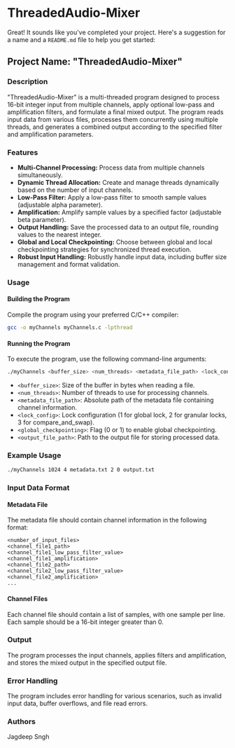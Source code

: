 # ThreadedAudio-Mixer
Great! It sounds like you've completed your project. Here's a suggestion for a name and a `README.md` file to help you get started:

## Project Name: "ThreadedAudio-Mixer"

### Description

"ThreadedAudio-Mixer" is a multi-threaded program designed to process 16-bit integer input from multiple channels, apply optional low-pass and amplification filters, and formulate a final mixed output. The program reads input data from various files, processes them concurrently using multiple threads, and generates a combined output according to the specified filter and amplification parameters.

### Features

- **Multi-Channel Processing:** Process data from multiple channels simultaneously.
- **Dynamic Thread Allocation:** Create and manage threads dynamically based on the number of input channels.
- **Low-Pass Filter:** Apply a low-pass filter to smooth sample values (adjustable alpha parameter).
- **Amplification:** Amplify sample values by a specified factor (adjustable beta parameter).
- **Output Handling:** Save the processed data to an output file, rounding values to the nearest integer.
- **Global and Local Checkpointing:** Choose between global and local checkpointing strategies for synchronized thread execution.
- **Robust Input Handling:** Robustly handle input data, including buffer size management and format validation.

### Usage

#### Building the Program

Compile the program using your preferred C/C++ compiler:

```bash
gcc -o myChannels myChannels.c -lpthread
```

#### Running the Program

To execute the program, use the following command-line arguments:

```bash
./myChannels <buffer_size> <num_threads> <metadata_file_path> <lock_config> <global_checkpointing> <output_file_path>
```

- `<buffer_size>`: Size of the buffer in bytes when reading a file.
- `<num_threads>`: Number of threads to use for processing channels.
- `<metadata_file_path>`: Absolute path of the metadata file containing channel information.
- `<lock_config>`: Lock configuration (1 for global lock, 2 for granular locks, 3 for compare_and_swap).
- `<global_checkpointing>`: Flag (0 or 1) to enable global checkpointing.
- `<output_file_path>`: Path to the output file for storing processed data.

### Example Usage

```bash
./myChannels 1024 4 metadata.txt 2 0 output.txt
```

### Input Data Format

#### Metadata File

The metadata file should contain channel information in the following format:

```
<number_of_input_files>
<channel_file1_path>
<channel_file1_low_pass_filter_value>
<channel_file1_amplification>
<channel_file2_path>
<channel_file2_low_pass_filter_value>
<channel_file2_amplification>
...
```

#### Channel Files

Each channel file should contain a list of samples, with one sample per line. Each sample should be a 16-bit integer greater than 0.

### Output

The program processes the input channels, applies filters and amplification, and stores the mixed output in the specified output file.

### Error Handling

The program includes error handling for various scenarios, such as invalid input data, buffer overflows, and file read errors.

### Authors

Jagdeep Sngh


